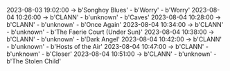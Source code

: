 2023-08-03 19:02:00 -> b'Songhoy Blues' - b'Worry' - b'Worry'
2023-08-04 10:26:00 -> b'CLANN' - b'unknown' - b'Caves'
2023-08-04 10:28:00 -> b'CLANN' - b'unknown' - b'Once Again'
2023-08-04 10:34:00 -> b'CLANN' - b'unknown' - b'The Faerie Court (Under Sun)'
2023-08-04 10:38:00 -> b'CLANN' - b'unknown' - b'Dark Angel'
2023-08-04 10:42:00 -> b'CLANN' - b'unknown' - b'Hosts of the Air'
2023-08-04 10:47:00 -> b'CLANN' - b'unknown' - b'Closer'
2023-08-04 10:51:00 -> b'CLANN' - b'unknown' - b'The Stolen Child'
